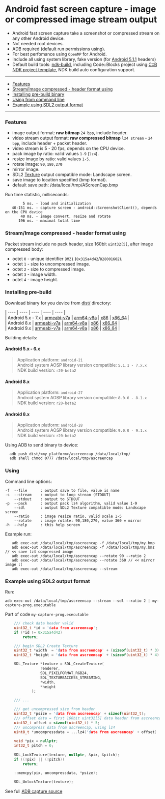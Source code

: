 # Android fast screen capture - image or compressed image stream output

- Android fast screen capture take a screenshot or compressed stream on any other Android device.  
- Not needed root devices.   
- ADB required (default run permissions using).  
- For best perfomance using `OpenMP` for Android.
- Include all using system library, fake version (for [Android 5.1.1](https://github.com/ClnViewer/android-platform-headers/tree/master/android-5.1.1_r1) headers)
- Default build tools: [ndk-build](https://developer.android.com/ndk/downloads?hl=hi#beta-downloads), including Code::Blocks project using [C::B NDK project template](https://github.com/ClnViewer/Code-Blocks-Android-NDK), NDK build auto configuration support.

----

- [Features](#features)
- [Stream/Image compressed - header format using](#streamimage-compressed---header-format-using)
- [Installing pre-build binary](#installing-pre-build)
- [Using from command line](#using)
- [Example using SDL2 output format](#example-using-sdl2-output-format)

----

### Features

- image output format: **raw bitmap** `24 bpp`, include header.
- video stream output format: **raw compressed bitmap** `lz4 stream` - `24 bpp`, include header + packet header.
- video stream is 5 - 20 fps, depends on the CPU device.  
- pack image by ratio: valid values `1-9` (`lz4`).
- resize image by ratio: valid values `1-5`.
- rotate image: `90,180,270`
- mirror image.
- SDL2 [Texture](#example-using-sdl2-output-format) output compatible mode: Landscape screen.
- save image to location specified (bmp format).
- default save path: /data/local/tmp/AScreenCap.bmp

Run time statistic, milliseconds:

            5 ms. - load and initialization
       40-151 ms. - capture screen - android::ScreenshotClient(), depends on the CPU device   
           40 ms. - image convert, resize and rotate
          196 ms. - maximal total time


### Stream/Image compressed - header format using

Packet stream include no pack header, size 160bit  `uint32[5]`, after image compressed body:
- octet `0` - unique identifier `BMZ1` (`0x315a4d42`/`828001602`).  
- octet `1` - size to uncompressed image.
- octet `2` - size to compressed image.
- octet `3` - image width.
- octet `4` - image height.

### Installing pre-build

Download binary for you device from [dist/](https://github.com/ClnViewer/Android-fast-screen-capture/blob/master/dist/) directory: 

| ---- | ---- | ---- | ---- | ---- |  
| Android 5.x - 7.x | [armeabi-v7a](https://github.com/ClnViewer/Android-fast-screen-capture/blob/master/dist/5/armeabi-v7a) | [arm64-v8a](https://github.com/ClnViewer/Android-fast-screen-capture/blob/master/dist/5/arm64-v8a) | [x86](https://github.com/ClnViewer/Android-fast-screen-capture/blob/master/dist/5/x86) | [x86_64](https://github.com/ClnViewer/Android-fast-screen-capture/blob/master/dist/5/x86_64) |  
| Android 8.x | [armeabi-v7a](https://github.com/ClnViewer/Android-fast-screen-capture/blob/master/dist/8/armeabi-v7a) | [arm64-v8a](https://github.com/ClnViewer/Android-fast-screen-capture/blob/master/dist/8/arm64-v8a) | [x86](https://github.com/ClnViewer/Android-fast-screen-capture/blob/master/dist/8/x86) | [x86_64](https://github.com/ClnViewer/Android-fast-screen-capture/blob/master/dist/8/x86_64) |  
| Android 9.x | [armeabi-v7a](https://github.com/ClnViewer/Android-fast-screen-capture/blob/master/dist/9/armeabi-v7a) | [arm64-v8a](https://github.com/ClnViewer/Android-fast-screen-capture/blob/master/dist/9/arm64-v8a) | [x86](https://github.com/ClnViewer/Android-fast-screen-capture/blob/master/dist/9/x86) | [x86_64](https://github.com/ClnViewer/Android-fast-screen-capture/blob/master/dist/9/x86_64) |  

Building details:

#### Android 5.x - 6.x
> Application platform: `android-21`   
> Android system AOSP library version compatible: `5.1.1 - 7.x.x`   
> NDK build version: `r20-beta2`   

#### Android 8.x
> Application platform: `android-27`   
> Android system AOSP library version compatible: `8.0.0 - 8.1.x`   
> NDK build version: `r20-beta2`   

#### Android 8.x
> Application platform: `android-28`   
> Android system AOSP library version compatible: `9.0.0 - 9.1.x`   
> NDK build version: `r20-beta2`   

Using ADB to send binary to device: 

      adb push dist/<my platform>/ascreencap /data/local/tmp/
      adb shell chmod 0777 /data/local/tmp/ascreencap

### Using

Command line options:

	-f	--file		: output save to file, value is name
	-s	--stream	: output to loop stream (STDOUT)
		--stdout	: output to STDOUT
	-p	--pack		: output pack lz4 algorithm, valid value 1-9
		--sdl		: output SDL2 Texture compatible mode: Landscape screen
		--ratio 	: image resize ratio, valid scale 1-5
		--rotate	: image rotate: 90,180,270, value 360 = mirror
	-h	--help		: this help screen

Example run:

       adb exec-out /data/local/tmp/ascreencap -f /data/local/tmp/my.bmp
       adb exec-out /data/local/tmp/ascreencap -f /data/local/tmp/my.bmz // << save lz4 compressed image
       adb exec-out /data/local/tmp/ascreencap --rotate 90 --ratio 2
       adb exec-out /data/local/tmp/ascreencap --rotate 360 // << mirror image :)
       adb exec-out /data/local/tmp/ascreencap --stream
       

### Example using SDL2 output format

Run:

```shell
adb exec-out /data/local/tmp/ascreencap --stream --sdl --ratio 2 | my-capture-prog.executable
```

Part of code `my-capture-prog.executable`   

```C++
    /// check data header valid
    uint32_t *id = 'data from ascreencap';
    if (*id != 0x315a4d42)
        return;

    /// begin SDL2 Create Texture
    uint32_t *width  = 'data from ascreencap' + (sizeof(uint32_t) * 3);
    uint32_t *height = 'data from ascreencap' + (sizeof(uint32_t) * 4);

    SDL_Texture *texture = SDL_CreateTexture(
                renderer,
                SDL_PIXELFORMAT_RGB24,
                SDL_TEXTUREACCESS_STREAMING,
                *width,
                *height
            );

    /// ...

    /// get uncompressed size from header
    uint32_t *psize = 'data from ascreencap' + sizeof(uint32_t);
    /// offset data = first 160bit uint32[5] data header from ascreencap
    uint32_t offset = sizeof(uint32_t) * 5;
    /// uncompress data from ascreencap, using lz4
    uint8_t *uncompressdata = ...lz4('data from ascreencap' + offset)
    
    void *pix = nullptr;
    int32_t pitch = 0;
    
    SDL_LockTexture(texture, nullptr, &pix, &pitch);
    if ((!pix) || (!pitch))
        return;
	
    ::memcpy(pix, uncompressdata, *psize);

    SDL_UnlockTexture(texture);

```

See full [ADB capture source](https://github.com/ClnViewer/ADB-Android-Viewer/blob/f61a59666fd888ba99c79537f0b4ae4c696eec13/src/ADBDriverDLL/src/DriverSocket/DriverSocketCapture.cpp#L7)

